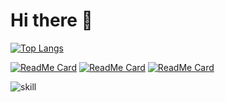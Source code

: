 # Hi there 👋

[![Top Langs](https://github-readme-stats.vercel.app/api/top-langs/?username=arlac77)](https://github.com/arlac77/)

[![ReadMe Card](https://github-readme-stats.vercel.app/api/pin/?username=arlac77&repo=svelte-guard-history-router)](https://github.com/arlac77/svelte-guard-history-router)
[![ReadMe Card](https://github-readme-stats.vercel.app/api/pin/?username=arlac77&repo=svelte-session-manager)](https://github.com/arlac77/svelte-session-manager)
[![ReadMe Card](https://github-readme-stats.vercel.app/api/pin/?username=template-tools&repo=template-sync)](https://github.com/template-tools/template-sync)

![skill](https://cr-skills-chart-widget.azurewebsites.net/api/api?username=arlac77 "skills")
